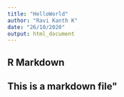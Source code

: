 ```yaml
---
title: "HelloWorld"
author: "Ravi Kanth K"
date: "26/10/2020"
output: html_document
---
```


## R Markdown
## This is a markdown file"

